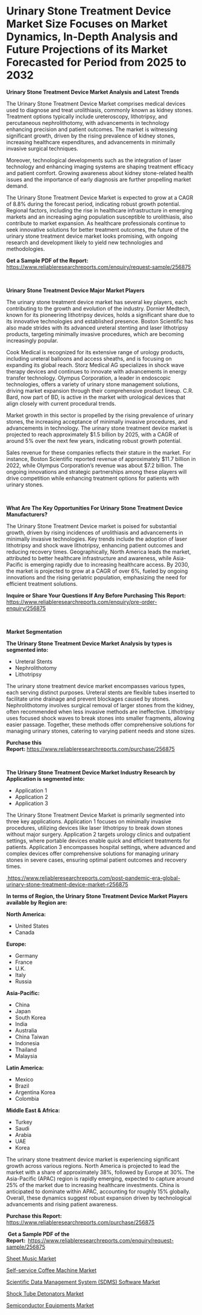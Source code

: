 <p><h1>Urinary Stone Treatment Device Market Size Focuses on Market Dynamics, In-Depth Analysis and Future Projections of its Market Forecasted for Period from 2025 to 2032</h1></p><p><strong>Urinary Stone Treatment Device Market Analysis and Latest Trends</strong></p>
<p><p>The Urinary Stone Treatment Device Market comprises medical devices used to diagnose and treat urolithiasis, commonly known as kidney stones. Treatment options typically include ureteroscopy, lithotripsy, and percutaneous nephrolithotomy, with advancements in technology enhancing precision and patient outcomes. The market is witnessing significant growth, driven by the rising prevalence of kidney stones, increasing healthcare expenditures, and advancements in minimally invasive surgical techniques.</p><p>Moreover, technological developments such as the integration of laser technology and enhancing imaging systems are shaping treatment efficacy and patient comfort. Growing awareness about kidney stone-related health issues and the importance of early diagnosis are further propelling market demand. </p><p>The Urinary Stone Treatment Device Market is expected to grow at a CAGR of 8.8% during the forecast period, indicating robust growth potential. Regional factors, including the rise in healthcare infrastructure in emerging markets and an increasing aging population susceptible to urolithiasis, also contribute to market expansion. As healthcare professionals continue to seek innovative solutions for better treatment outcomes, the future of the urinary stone treatment device market looks promising, with ongoing research and development likely to yield new technologies and methodologies.</p></p>
<p><strong>Get a Sample PDF of the Report:&nbsp;</strong> <a href="https://www.reliableresearchreports.com/enquiry/request-sample/256875?utm_campaign=41&utm_medium=2&utm_source=Github&utm_content=ia&utm_term=30032025&utm_id=urinary-stone-treatment-device">https://www.reliableresearchreports.com/enquiry/request-sample/256875</a></p>
<p>&nbsp;</p>
<p><strong>Urinary Stone Treatment Device Major Market Players</strong></p>
<p><p>The urinary stone treatment device market has several key players, each contributing to the growth and evolution of the industry. Dornier Medtech, known for its pioneering lithotripsy devices, holds a significant share due to its innovative technologies and established presence. Boston Scientific has also made strides with its advanced ureteral stenting and laser lithotripsy products, targeting minimally invasive procedures, which are becoming increasingly popular. </p><p>Cook Medical is recognized for its extensive range of urology products, including ureteral balloons and access sheaths, and is focusing on expanding its global reach. Storz Medical AG specializes in shock wave therapy devices and continues to innovate with advancements in energy transfer technology. Olympus Corporation, a leader in endoscopic technologies, offers a variety of urinary stone management solutions, driving market expansion through their comprehensive product lineup. C.R. Bard, now part of BD, is active in the market with urological devices that align closely with current procedural trends.</p><p>Market growth in this sector is propelled by the rising prevalence of urinary stones, the increasing acceptance of minimally invasive procedures, and advancements in technology. The urinary stone treatment device market is projected to reach approximately $1.5 billion by 2025, with a CAGR of around 5% over the next few years, indicating robust growth potential.</p><p>Sales revenue for these companies reflects their stature in the market. For instance, Boston Scientific reported revenue of approximately $11.7 billion in 2022, while Olympus Corporation’s revenue was about $7.2 billion. The ongoing innovations and strategic partnerships among these players will drive competition while enhancing treatment options for patients with urinary stones.</p></p>
<p>&nbsp;</p>
<p><strong>What Are The Key Opportunities For Urinary Stone Treatment Device Manufacturers?</strong></p>
<p><p>The Urinary Stone Treatment Device market is poised for substantial growth, driven by rising incidences of urolithiasis and advancements in minimally invasive technologies. Key trends include the adoption of laser lithotripsy and shock wave lithotripsy, enhancing patient outcomes and reducing recovery times. Geographically, North America leads the market, attributed to better healthcare infrastructure and awareness, while Asia-Pacific is emerging rapidly due to increasing healthcare access. By 2030, the market is projected to grow at a CAGR of over 6%, fueled by ongoing innovations and the rising geriatric population, emphasizing the need for efficient treatment solutions.</p></p>
<p><strong>Inquire or Share Your Questions If Any Before Purchasing This Report:</strong> <a href="https://www.reliableresearchreports.com/enquiry/pre-order-enquiry/256875?utm_campaign=41&utm_medium=2&utm_source=Github&utm_content=ia&utm_term=30032025&utm_id=urinary-stone-treatment-device">https://www.reliableresearchreports.com/enquiry/pre-order-enquiry/256875</a></p>
<p>&nbsp;</p>
<p><strong>Market Segmentation</strong></p>
<p><strong>The Urinary Stone Treatment Device Market Analysis by types is segmented into:</strong></p>
<p><ul><li>Ureteral Stents</li><li>Nephrolithotomy</li><li>Lithotripsy</li></ul></p>
<p><p>The urinary stone treatment device market encompasses various types, each serving distinct purposes. Ureteral stents are flexible tubes inserted to facilitate urine drainage and prevent blockages caused by stones. Nephrolithotomy involves surgical removal of larger stones from the kidney, often recommended when less invasive methods are ineffective. Lithotripsy uses focused shock waves to break stones into smaller fragments, allowing easier passage. Together, these methods offer comprehensive solutions for managing urinary stones, catering to varying patient needs and stone sizes.</p></p>
<p><strong>Purchase this Report:&nbsp;</strong><a href="https://www.reliableresearchreports.com/purchase/256875?utm_campaign=41&utm_medium=2&utm_source=Github&utm_content=ia&utm_term=30032025&utm_id=urinary-stone-treatment-device">https://www.reliableresearchreports.com/purchase/256875</a></p>
<p>&nbsp;</p>
<p><strong>The Urinary Stone Treatment Device Market Industry Research by Application is segmented into:</strong></p>
<p><ul><li>Application 1</li><li>Application 2</li><li>Application 3</li></ul></p>
<p><p>The Urinary Stone Treatment Device Market is primarily segmented into three key applications. Application 1 focuses on minimally invasive procedures, utilizing devices like laser lithotripsy to break down stones without major surgery. Application 2 targets urology clinics and outpatient settings, where portable devices enable quick and efficient treatments for patients. Application 3 encompasses hospital settings, where advanced and complex devices offer comprehensive solutions for managing urinary stones in severe cases, ensuring optimal patient outcomes and recovery times.</p></p>
<p><a href="https://www.reliableresearchreports.com/post-pandemic-era-global-urinary-stone-treatment-device-market-r256875?utm_campaign=41&utm_medium=2&utm_source=Github&utm_content=ia&utm_term=30032025&utm_id=urinary-stone-treatment-device">&nbsp;https://www.reliableresearchreports.com/post-pandemic-era-global-urinary-stone-treatment-device-market-r256875</a></p>
<p><strong>In terms of Region, the Urinary Stone Treatment Device Market Players available by Region are:</strong></p>
<p>
    <p> <strong> North America: </strong>
        <ul>
            <li>United States</li>
            <li>Canada</li>
        </ul>
        </p> 
    <p> <strong> Europe: </strong>
        <ul>
            <li>Germany</li>
            <li>France</li>
            <li>U.K.</li>
            <li>Italy</li>
            <li>Russia</li>
        </ul>
        </p> 
    <p> <strong> Asia-Pacific: </strong>
        <ul>
            <li>China</li>
            <li>Japan</li>
            <li>South Korea</li>
            <li>India</li>
            <li>Australia</li>
            <li>China Taiwan</li>
            <li>Indonesia</li>
            <li>Thailand</li>
            <li>Malaysia</li>
        </ul>
        </p> 
    <p> <strong> Latin America: </strong>
        <ul>
            <li>Mexico</li>
            <li>Brazil</li>
            <li>Argentina Korea</li>
            <li>Colombia</li>
        </ul>
        </p> 
    <p> <strong> Middle East & Africa: </strong>
        <ul>
            <li>Turkey</li>
            <li>Saudi</li>
            <li>Arabia</li>
            <li>UAE</li>
            <li>Korea</li>
        </ul>
    </p>
    </p>
<p><p>The urinary stone treatment device market is experiencing significant growth across various regions. North America is projected to lead the market with a share of approximately 38%, followed by Europe at 30%. The Asia-Pacific (APAC) region is rapidly emerging, expected to capture around 25% of the market due to increasing healthcare investments. China is anticipated to dominate within APAC, accounting for roughly 15% globally. Overall, these dynamics suggest robust expansion driven by technological advancements and rising patient awareness.</p></p>
<p><strong>Purchase this Report: </strong><a href="https://www.reliableresearchreports.com/purchase/256875?utm_campaign=41&utm_medium=2&utm_source=Github&utm_content=ia&utm_term=30032025&utm_id=urinary-stone-treatment-device">https://www.reliableresearchreports.com/purchase/256875</a></p>
<p>&nbsp;<strong>Get a Sample PDF of the Report:&nbsp;&nbsp;</strong><a href="https://www.reliableresearchreports.com/enquiry/request-sample/256875?utm_campaign=41&utm_medium=2&utm_source=Github&utm_content=ia&utm_term=30032025&utm_id=urinary-stone-treatment-device">https://www.reliableresearchreports.com/enquiry/request-sample/256875</a></p>
<p><strong></strong></p>
<p><p><a href="https://github.com/tabormahay2f/Market-Research-Report-List-1/blob/main/sheet-music-market.md?utm_campaign=41&utm_medium=2&utm_source=Github&utm_content=ia&utm_term=30032025&utm_id=urinary-stone-treatment-device">Sheet Music Market</a></p><p><a href="https://github.com/siwerhommer97/Market-Research-Report-List-1/blob/main/self-service-coffee-machine-market.md?utm_campaign=41&utm_medium=2&utm_source=Github&utm_content=ia&utm_term=30032025&utm_id=urinary-stone-treatment-device">Self-service Coffee Machine Market</a></p><p><a href="https://github.com/baatetoshda/Market-Research-Report-List-1/blob/main/scientific-data-management-system-sdms-software-market.md?utm_campaign=41&utm_medium=2&utm_source=Github&utm_content=ia&utm_term=30032025&utm_id=urinary-stone-treatment-device">Scientific Data Management System (SDMS) Software Market</a></p><p><a href="https://github.com/zdybelzinn/Market-Research-Report-List-1/blob/main/shock-tube-detonators-market.md?utm_campaign=41&utm_medium=2&utm_source=Github&utm_content=ia&utm_term=30032025&utm_id=urinary-stone-treatment-device">Shock Tube Detonators Market</a></p><p><a href="https://github.com/naingbiner7i/Market-Research-Report-List-1/blob/main/semiconductor-equipments-market.md?utm_campaign=41&utm_medium=2&utm_source=Github&utm_content=ia&utm_term=30032025&utm_id=urinary-stone-treatment-device">Semiconductor Equipments Market</a></p></p>